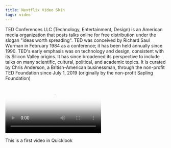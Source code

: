 ```yaml
---
title: Nextflix Video Skin
tags: video
---
```


TED Conferences LLC (Technology, Entertainment, Design) is an American media organization that posts talks online for free distribution under the slogan "ideas worth spreading". TED was conceived by Richard Saul Wurman in February 1984 as a conference; it has been held annually since 1990. TED's early emphasis was on technology and design, consistent with its Silicon Valley origins. It has since broadened its perspective to include talks on many scientific, cultural, political, and academic topics. It is curated by Chris Anderson, a British-American businessman, through the non-profit TED Foundation since July 1, 2019 (originally by the non-profit Sapling Foundation)

<link rel="stylesheet" href="/assets/css/player.css">
<script src="/assets/js/players.js"></script>
<script src="/assets/js/player.js"></script>
<video controls crossorigin playsinline poster="https://s3.amazonaws.com/fancyfootageclips/website/img/2015-07-03-wander-poster.jpg" id="player">
	<source src="https://r2---sn-42u-nboed.googlevideo.com/videoplayback?expire=1599866162&ei=0rBbX_ivK5Kl1gL33oroDA&ip=83.97.23.90&id=o-ALFOEIfoqe3GNOdGHp0jgTxpq9UpFCucGQACls01SGDr&itag=137&aitags=133%2C134%2C135%2C136%2C137%2C160%2C242%2C243%2C244%2C247%2C248%2C271%2C278%2C394%2C395%2C396%2C397%2C398%2C399%2C400&source=youtube&requiressl=yes&vprv=1&mime=video%2Fmp4&gir=yes&clen=62600361&dur=217.708&lmt=1574758287699121&fvip=4&keepalive=yes&c=WEB&txp=5535432&sparams=expire%2Cei%2Cip%2Cid%2Caitags%2Csource%2Crequiressl%2Cvprv%2Cmime%2Cgir%2Cclen%2Cdur%2Clmt&sig=AOq0QJ8wRQIhAK41r9UFodeTUJ--FLzAYGd_v-lduQCjzP5OEIvEB6kxAiBTejnqrkI3gK8pVnAQLTUjNy71_SoqLr3DHNnlEE8qKA%3D%3D&video_id=I3RICWXA_3U&title=Anh+%C4%90%C3%A1nh+R%C6%A1i+Ng%C6%B0%E1%BB%9Di+Y%C3%AAu+N%C3%A0y+-+Andiez+ft.+AMEE+-+OST+%23TTVKOBE&redirect_counter=1&rm=sn-4g5elz7z&fexp=23812955&req_id=619e1386e7f2a3ee&cms_redirect=yes&ipbypass=yes&mh=t7&mip=1.53.208.43&mm=31&mn=sn-42u-nboed&ms=au&mt=1599844105&mv=u&mvi=4&pl=24&lsparams=ipbypass,mh,mip,mm,mn,ms,mv,mvi,pl&lsig=AG3C_xAwRAIgO7yU7yD_DwlQaVSjmnpBdlHWs7mpHJK7hZ8drdasxDACIBuHEY1uQu4lWVN1rvJJKCV_wLd17Gc5y9Y48ih2mbjl&ir=1&rr=12" type="video/mp4" size="1080">
	<track kind="captions" label="English" srclang="en" default src="https://cdn.plyr.io/static/demo/View_From_A_Blue_Moon_Trailer-HD.en.vtt">
	<track kind="captions" label="Français" srclang="fr" src="https://cdn.plyr.io/static/demo/View_From_A_Blue_Moon_Trailer-HD.fr.vtt">
</video>

This is a first video in Quicklook
